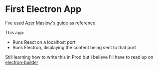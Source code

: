 # First Electron App

I've used [Azer Maslow's guide](https://medium.com/@azer.maslow/creating-desktop-applications-with-electron-and-react-b7f81f78c9d5) as reference

This app:
- Runs React on a localhost port
- Runs Electron, displaying the content being sent to that port

Still learning how to write this in Prod but I believe I'll have to read up on [electron-builder](https://www.electron.build/index.html)